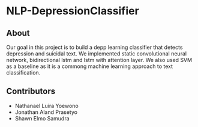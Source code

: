 # NLP-DepressionClassifier

## About
Our goal in this project is to build a depp learning classifier that detects depression and suicidal text. We implemented static convolutional neural network, bidirectional lstm and lstm with attention layer. We also used SVM as a baseline as it is a commong machine learning approach to text classification.

## Contributors
* Nathanael Luira Yoewono
* Jonathan Aland Prasetyo
* Shawn Elmo Samudra
